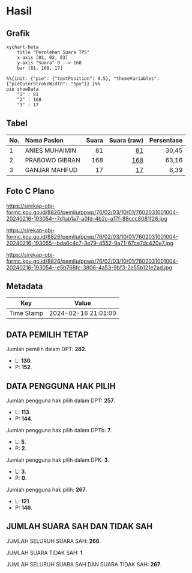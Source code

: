 # Hasil

## Grafik

```mermaid
xychart-beta
    title "Perolehan Suara TPS"
    x-axis [01, 02, 03]
    y-axis "Suara" 0 --> 168
    bar [81, 168, 17]
```

```mermaid
%%{init: {"pie": {"textPosition": 0.5}, "themeVariables": {"pieOuterStrokeWidth": "5px"}} }%%
pie showData
    "1" : 81
    "2" : 168
    "3" : 17
```

## Tabel

| No. | Nama Paslon    | Suara | Suara (raw) | Persentase |
|:--- |:-------------- | -----:| -----------:| ----------:|
| 1   | ANIES MUHAIMIN | 81    | [81][p-1]   | 30,45      |
| 2   | PRABOWO GIBRAN | 168   | [168][p-2]  | 63,16      |
| 3   | GANJAR MAHFUD  | 17    | [17][p-3]   | 6,39       |


[p-1]: https://github.com/gigit-pemilu/pemilu-2024-76-sulawesi-barat/blob/main/pilpres/hitung-suara/sub/76-sulawesi-barat/sub/02-mamuju/sub/03-kalukku/sub/1001-sinyonyoi/sub/004-tps/sub/paslon-1.txt
[p-2]: https://github.com/gigit-pemilu/pemilu-2024-76-sulawesi-barat/blob/main/pilpres/hitung-suara/sub/76-sulawesi-barat/sub/02-mamuju/sub/03-kalukku/sub/1001-sinyonyoi/sub/004-tps/sub/paslon-2.txt
[p-3]: https://github.com/gigit-pemilu/pemilu-2024-76-sulawesi-barat/blob/main/pilpres/hitung-suara/sub/76-sulawesi-barat/sub/02-mamuju/sub/03-kalukku/sub/1001-sinyonyoi/sub/004-tps/sub/paslon-3.txt

## Foto C Plano

https://sirekap-obj-formc.kpu.go.id/8826/pemilu/ppwp/76/02/03/10/01/7602031001004-20240216-193054--7d1ab1a7-a0fd-4b2c-a17f-88ccc8081f26.jpg

https://sirekap-obj-formc.kpu.go.id/8826/pemilu/ppwp/76/02/03/10/01/7602031001004-20240216-193055--bda6c4c7-3e79-4552-9a71-67ce7dc420e7.jpg

https://sirekap-obj-formc.kpu.go.id/8826/pemilu/ppwp/76/02/03/10/01/7602031001004-20240216-193054--e5b766fc-3806-4a53-9bf3-2e55b121e2ad.jpg


## Metadata

| Key        | Value               |
| ---------- | ------------------- |
| Time Stamp | 2024-02-16 21:01:00 |


## DATA PEMILIH TETAP

Jumlah pemilih dalam DPT: **282**.
 * L: **130**.
 * P: **152**.

## DATA PENGGUNA HAK PILIH

Jumlah pengguna hak pilih dalam DPT: **257**.
 * L: **113**.
 * P: **144**.

Jumlah pengguna hak pilih dalam DPTb: **7**.
 * L: **5**.
 * P: **2**.

Jumlah pengguna hak pilih dalam DPK: **3**.
 * L: **3**.
 * P: **0**.

Jumlah pengguna hak pilih: **267**.
 * L: **121**.
 * P: **146**.

## JUMLAH SUARA SAH DAN TIDAK SAH

JUMLAH SELURUH SUARA SAH: **266**.

JUMLAH SUARA TIDAK SAH: **1**.

JUMLAH SELURUH SUARA SAH DAN SUARA TIDAK SAH: **267**.



